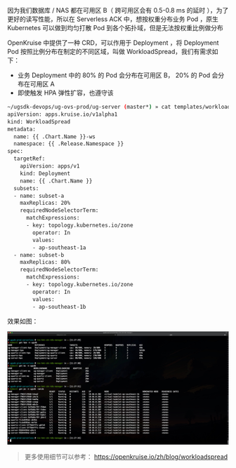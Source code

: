 
因为我们数据库 / NAS 都在可用区 B（ 跨可用区会有 0.5-0.8 ms 的延时 ），为了更好的读写性能，所以在 Serverless ACK 中，想按权重分布业务 Pod ，原生 Kubernetes 可以做到均匀打散 Pod 到各个拓扑域，但是无法按权重比例做分布

OpenKruise 中提供了一种 CRD，可以作用于 Deployment ，将 Deployment Pod 按照比例分布在制定的不同区域，叫做 WorkloadSpread，我们有需求如下：
- 业务 Deployment 中的 80% 的 Pod 会分布在可用区 B， 20% 的 Pod 会分布在可用区 A
- 即使触发 HPA 弹性扩容，也遵守该
```bash
~/ugsdk-devops/ug-ovs-prod/ug-server (master*) » cat templates/workloadspread.yaml                                                                                     wangqihan-020037@Gameale123
apiVersion: apps.kruise.io/v1alpha1
kind: WorkloadSpread
metadata:
  name: {{ .Chart.Name }}-ws
  namespace: {{ .Release.Namespace }}
spec:
  targetRef:
    apiVersion: apps/v1
    kind: Deployment
    name: {{ .Chart.Name }}
  subsets:
  - name: subset-a
    maxReplicas: 20%
    requiredNodeSelectorTerm:
      matchExpressions:
      - key: topology.kubernetes.io/zone
        operator: In
        values:
        - ap-southeast-1a
  - name: subset-b
    maxReplicas: 80%
    requiredNodeSelectorTerm:
      matchExpressions:
      - key: topology.kubernetes.io/zone
        operator: In
        values:
        - ap-southeast-1b
```



效果如图：

![](assets/WorkloadSpread%20按比例分布负载/WorkloadSpread%20按比例分布负载_image_1.png)

>更多使用细节可以参考： https://openkruise.io/zh/blog/workloadspread